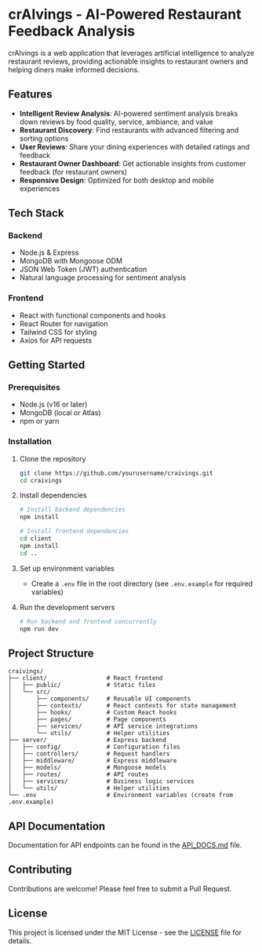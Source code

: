 # crAIvings - AI-Powered Restaurant Feedback Analysis

crAIvings is a web application that leverages artificial intelligence to analyze restaurant reviews, providing actionable insights to restaurant owners and helping diners make informed decisions.

## Features

- **Intelligent Review Analysis**: AI-powered sentiment analysis breaks down reviews by food quality, service, ambiance, and value
- **Restaurant Discovery**: Find restaurants with advanced filtering and sorting options
- **User Reviews**: Share your dining experiences with detailed ratings and feedback
- **Restaurant Owner Dashboard**: Get actionable insights from customer feedback (for restaurant owners)
- **Responsive Design**: Optimized for both desktop and mobile experiences

## Tech Stack

### Backend
- Node.js & Express
- MongoDB with Mongoose ODM
- JSON Web Token (JWT) authentication
- Natural language processing for sentiment analysis

### Frontend
- React with functional components and hooks
- React Router for navigation
- Tailwind CSS for styling
- Axios for API requests

## Getting Started

### Prerequisites
- Node.js (v16 or later)
- MongoDB (local or Atlas)
- npm or yarn

### Installation

1. Clone the repository
   ```bash
   git clone https://github.com/yourusername/craivings.git
   cd craivings
   ```

2. Install dependencies
   ```bash
   # Install backend dependencies
   npm install
   
   # Install frontend dependencies
   cd client
   npm install
   cd ..
   ```

3. Set up environment variables
   - Create a `.env` file in the root directory (see `.env.example` for required variables)

4. Run the development servers
   ```bash
   # Run backend and frontend concurrently
   npm run dev
   ```

## Project Structure

```
craivings/
├── client/                 # React frontend
│   ├── public/             # Static files
│   └── src/
│       ├── components/     # Reusable UI components
│       ├── contexts/       # React contexts for state management
│       ├── hooks/          # Custom React hooks
│       ├── pages/          # Page components
│       ├── services/       # API service integrations
│       └── utils/          # Helper utilities
├── server/                 # Express backend
│   ├── config/             # Configuration files
│   ├── controllers/        # Request handlers
│   ├── middleware/         # Express middleware
│   ├── models/             # Mongoose models
│   ├── routes/             # API routes
│   ├── services/           # Business logic services
│   └── utils/              # Helper utilities
└── .env                    # Environment variables (create from .env.example)
```

## API Documentation

Documentation for API endpoints can be found in the [API_DOCS.md](./API_DOCS.md) file.

## Contributing

Contributions are welcome! Please feel free to submit a Pull Request.

## License

This project is licensed under the MIT License - see the [LICENSE](LICENSE) file for details.